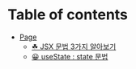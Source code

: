 # Table of contents

* [Page](README.md)
  * [☘ JSX 문법 3가지 알아보기](page/jsx-3.md)
  * [😀 useState : state 문법](page/usestate-state.md)
